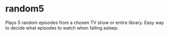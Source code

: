 random5
=======

Plays 5 random episodes from a chosen TV show or entire library. Easy way to decide what episodes to watch when falling asleep.